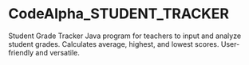 # CodeAlpha_STUDENT_TRACKER
Student Grade Tracker Java program for teachers to input and analyze student grades. Calculates average, highest, and lowest scores. User-friendly and versatile.

